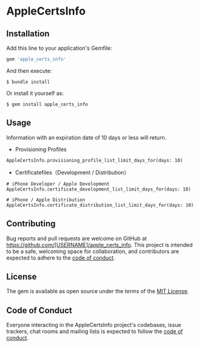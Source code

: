 # AppleCertsInfo

## Installation

Add this line to your application's Gemfile:

```ruby
gem 'apple_certs_info'
```

And then execute:

    $ bundle install

Or install it yourself as:

    $ gem install apple_certs_info

## Usage

Information with an expiration date of 10 days or less will return.

 - Provisioning Profiles

```
AppleCertsInfo.provisioning_profile_list_limit_days_for(days: 10)
```

 - Certificatefiles（Development / Distribution）


```
# iPhone Developer / Apple Development
AppleCertsInfo.certificate_development_list_limit_days_for(days: 10)

# iPhone / Apple Distribution
AppleCertsInfo.certificate_distribution_list_limit_days_for(days: 10)
```


## Contributing

Bug reports and pull requests are welcome on GitHub at https://github.com/[USERNAME]/apple_certs_info. This project is intended to be a safe, welcoming space for collaboration, and contributors are expected to adhere to the [code of conduct](https://github.com/[USERNAME]/apple_certs_info/blob/master/CODE_OF_CONDUCT.md).


## License

The gem is available as open source under the terms of the [MIT License](https://opensource.org/licenses/MIT).

## Code of Conduct

Everyone interacting in the AppleCertsInfo project's codebases, issue trackers, chat rooms and mailing lists is expected to follow the [code of conduct](https://github.com/[USERNAME]/apple_certs_info/blob/master/CODE_OF_CONDUCT.md).
